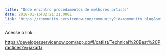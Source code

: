 ```yaml
---
title: "Onde encontro procedimentos de melhores prticas"
date: 2018-01-16T02:21:21.000Z
link: "https://community.servicenow.com/community?id=community_blog&sys_id=739c2225dbd0dbc01dcaf3231f961984"
---
```

<p>Acesse o link:</p><p></p><p><a href="https://developer.servicenow.com/app.do#!/catlist/Technical%20Best%20Practices?v=jakarta" title="https://developer.servicenow.com/app.do#!/catlist/Technical%20Best%20Practices?v=jakarta">https://developer.servicenow.com/app.do#!/catlist/Technical%20Best%20Practices?v=jakarta</a> </p>